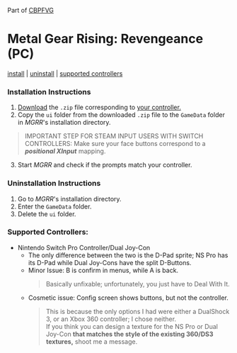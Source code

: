 Part of [CBPFVG](https://github.com/NoriLynnfield/CBPFVG)
# Metal Gear Rising: Revengeance (PC)

[install](#installation-instructions) | [uninstall](#uninstallation-instructions) | [supported controllers](#supported-controllers)

### Installation Instructions

1. [Download](https://github.com/NoriLynnfield/CBPFVG/releases/tag/MGRR) the `.zip` file corresponding to [your controller.](#supported-controllers)
2. Copy the `ui` folder from the downloaded `.zip` file to the `GameData` folder in *MGRR*'s installation directory.
  >IMPORTANT STEP FOR STEAM INPUT USERS WITH SWITCH CONTROLLERS: Make sure your face buttons correspond to a **_positional XInput_** mapping.
3. Start *MGRR* and check if the prompts match your controller.

### Uninstallation Instructions

1. Go to *MGRR*'s installation directory.
2. Enter the `GameData` folder.
3. Delete the `ui` folder.

### Supported Controllers:
* Nintendo Switch Pro Controller/Dual Joy-Con
  * The only difference between the two is the D-Pad sprite; NS Pro has its D-Pad while Dual Joy-Cons have the split D-Buttons.
  * Minor Issue: B is confirm in menus, while A is back.
    >Basically unfixable; unfortunately, you just have to Deal With It.
  * Cosmetic issue: Config screen shows buttons, but not the controller.
     >This is because the only options I had were either a DualShock 3, or an Xbox 360 controller; I chose neither.  
     >If you think you can design a texture for the NS Pro or Dual Joy-Con **that matches the style of the existing 360/DS3 textures,** shoot me a message.